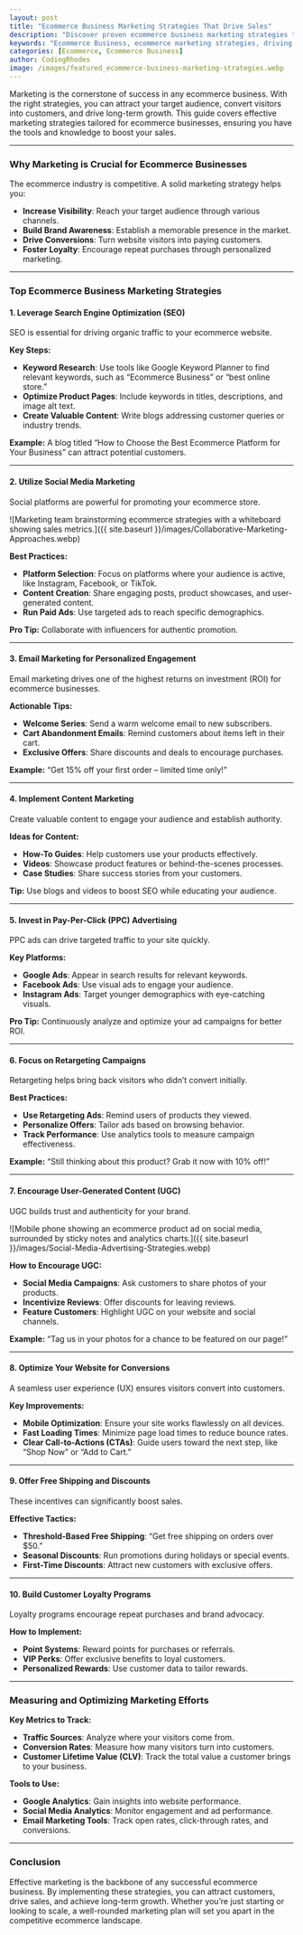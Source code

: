 ```yaml
---
layout: post
title: "Ecommerce Business Marketing Strategies That Drive Sales"
description: "Discover proven ecommerce business marketing strategies to boost sales and grow your online store. Actionable tips for entrepreneurs in 2024."
keywords: "Ecommerce Business, ecommerce marketing strategies, driving sales, online store marketing, ecommerce tips"
categories: [Ecommerce, Ecommerce Business]
author: CodingRhodes
image: /images/featured_ecommerce-business-marketing-strategies.webp
---
```


Marketing is the cornerstone of success in any ecommerce business. With the right strategies, you can attract your target audience, convert visitors into customers, and drive long-term growth. This guide covers effective marketing strategies tailored for ecommerce businesses, ensuring you have the tools and knowledge to boost your sales.

---

### Why Marketing is Crucial for Ecommerce Businesses

The ecommerce industry is competitive. A solid marketing strategy helps you:  
- **Increase Visibility**: Reach your target audience through various channels.  
- **Build Brand Awareness**: Establish a memorable presence in the market.  
- **Drive Conversions**: Turn website visitors into paying customers.  
- **Foster Loyalty**: Encourage repeat purchases through personalized marketing.  

---

### Top Ecommerce Business Marketing Strategies



#### **1. Leverage Search Engine Optimization (SEO)**  
SEO is essential for driving organic traffic to your ecommerce website.  

**Key Steps:**  
- **Keyword Research**: Use tools like Google Keyword Planner to find relevant keywords, such as “Ecommerce Business” or “best online store.”  
- **Optimize Product Pages**: Include keywords in titles, descriptions, and image alt text.  
- **Create Valuable Content**: Write blogs addressing customer queries or industry trends.  

**Example:** A blog titled “How to Choose the Best Ecommerce Platform for Your Business” can attract potential customers.  

---

#### **2. Utilize Social Media Marketing**  
Social platforms are powerful for promoting your ecommerce store.  

![Marketing team brainstorming ecommerce strategies with a whiteboard showing sales metrics.]({{ site.baseurl }}/images/Collaborative-Marketing-Approaches.webp)

**Best Practices:**  
- **Platform Selection**: Focus on platforms where your audience is active, like Instagram, Facebook, or TikTok.  
- **Content Creation**: Share engaging posts, product showcases, and user-generated content.  
- **Run Paid Ads**: Use targeted ads to reach specific demographics.  

**Pro Tip:** Collaborate with influencers for authentic promotion.  

---

#### **3. Email Marketing for Personalized Engagement**  
Email marketing drives one of the highest returns on investment (ROI) for ecommerce businesses.  

**Actionable Tips:**  
- **Welcome Series**: Send a warm welcome email to new subscribers.  
- **Cart Abandonment Emails**: Remind customers about items left in their cart.  
- **Exclusive Offers**: Share discounts and deals to encourage purchases.  

**Example:** “Get 15% off your first order – limited time only!”  

---

#### **4. Implement Content Marketing**  
Create valuable content to engage your audience and establish authority.  

**Ideas for Content:**  
- **How-To Guides**: Help customers use your products effectively.  
- **Videos**: Showcase product features or behind-the-scenes processes.  
- **Case Studies**: Share success stories from your customers.  

**Tip:** Use blogs and videos to boost SEO while educating your audience.  

---

#### **5. Invest in Pay-Per-Click (PPC) Advertising**  
PPC ads can drive targeted traffic to your site quickly.  

**Key Platforms:**  
- **Google Ads**: Appear in search results for relevant keywords.  
- **Facebook Ads**: Use visual ads to engage your audience.  
- **Instagram Ads**: Target younger demographics with eye-catching visuals.  

**Pro Tip:** Continuously analyze and optimize your ad campaigns for better ROI.  

---

#### **6. Focus on Retargeting Campaigns**  
Retargeting helps bring back visitors who didn’t convert initially.  

**Best Practices:**  
- **Use Retargeting Ads**: Remind users of products they viewed.  
- **Personalize Offers**: Tailor ads based on browsing behavior.  
- **Track Performance**: Use analytics tools to measure campaign effectiveness.  

**Example:** “Still thinking about this product? Grab it now with 10% off!”  

---

#### **7. Encourage User-Generated Content (UGC)**  
UGC builds trust and authenticity for your brand.  

![Mobile phone showing an ecommerce product ad on social media, surrounded by sticky notes and analytics charts.]({{ site.baseurl }}/images/Social-Media-Advertising-Strategies.webp)

**How to Encourage UGC:**  
- **Social Media Campaigns**: Ask customers to share photos of your products.  
- **Incentivize Reviews**: Offer discounts for leaving reviews.  
- **Feature Customers**: Highlight UGC on your website and social channels.  

**Example:** “Tag us in your photos for a chance to be featured on our page!”  

---

#### **8. Optimize Your Website for Conversions**  
A seamless user experience (UX) ensures visitors convert into customers.  

**Key Improvements:**  
- **Mobile Optimization**: Ensure your site works flawlessly on all devices.  
- **Fast Loading Times**: Minimize page load times to reduce bounce rates.  
- **Clear Call-to-Actions (CTAs)**: Guide users toward the next step, like “Shop Now” or “Add to Cart.”  

---

#### **9. Offer Free Shipping and Discounts**  
These incentives can significantly boost sales.  

**Effective Tactics:**  
- **Threshold-Based Free Shipping**: “Get free shipping on orders over $50.”  
- **Seasonal Discounts**: Run promotions during holidays or special events.  
- **First-Time Discounts**: Attract new customers with exclusive offers.  

---

#### **10. Build Customer Loyalty Programs**  
Loyalty programs encourage repeat purchases and brand advocacy.  

**How to Implement:**  
- **Point Systems**: Reward points for purchases or referrals.  
- **VIP Perks**: Offer exclusive benefits to loyal customers.  
- **Personalized Rewards**: Use customer data to tailor rewards.  

---

### Measuring and Optimizing Marketing Efforts  

**Key Metrics to Track:**  
- **Traffic Sources**: Analyze where your visitors come from.  
- **Conversion Rates**: Measure how many visitors turn into customers.  
- **Customer Lifetime Value (CLV)**: Track the total value a customer brings to your business.  

**Tools to Use:**  
- **Google Analytics**: Gain insights into website performance.  
- **Social Media Analytics**: Monitor engagement and ad performance.  
- **Email Marketing Tools**: Track open rates, click-through rates, and conversions.  

---

### Conclusion  

Effective marketing is the backbone of any successful ecommerce business. By implementing these strategies, you can attract customers, drive sales, and achieve long-term growth. Whether you’re just starting or looking to scale, a well-rounded marketing plan will set you apart in the competitive ecommerce landscape.
